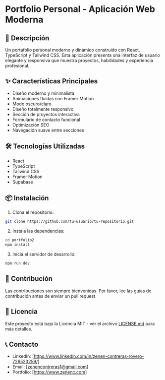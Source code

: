 # Portfolio Personal - Aplicación Web Moderna

## 🚀 Descripción
Un portafolio personal moderno y dinámico construido con React, TypeScript y Tailwind CSS. Esta aplicación presenta una interfaz de usuario elegante y responsiva que muestra proyectos, habilidades y experiencia profesional.

## ✨ Características Principales
- Diseño moderno y minimalista
- Animaciones fluidas con Framer Motion
- Modo oscuro/claro
- Diseño totalmente responsivo
- Sección de proyectos interactiva
- Formulario de contacto funcional
- Optimización SEO
- Navegación suave entre secciones

## 🛠️ Tecnologías Utilizadas
- React
- TypeScript
- Tailwind CSS
- Framer Motion
- Supabase

## 📦 Instalación

1. Clona el repositorio:
```bash
git clone https://github.com/tu-usuario/tu-repositorio.git
```
2. Instala las dependencias:
```bash
cd portfolio2
npm install
```
3. Inicia el servidor de desarrollo: 
```bash
npm run dev
```
## 🤝 Contribución
Las contribuciones son siempre bienvenidas. Por favor, lee las guías de contribución antes de enviar un pull request.

## 📄 Licencia
Este proyecto está bajo la Licencia MIT - ver el archivo [LICENSE.md](LICENSE.md) para más detalles.

## 📞 Contacto
- LinkedIn: [https://www.linkedin.com/in/zenen-contreras-royero-726523259/]
- Email: [zenencontreras1@gmail.com]
- Portfolio: [https://www.zenenc.com]
